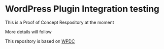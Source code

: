 # WordPress Plugin Integration testing

This is a Proof of Concept Respository at the moment

More details will follow

This repository is based on [WPDC](https://github.com/nezhar/wordpress-docker-compose)
